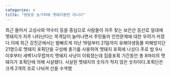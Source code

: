 ```yaml
---
categories: e
title: "영랑로 농가피해 멧돼지뿐만 아니다"
---
```

최근 들어서 고성사와 약수터 등을 중심으로 사람들이 자주 찾는 보은산 등산로 일대에 멧돼지가 자주 나타난다는 목격담이 늘어나면서 주민들의 안전문제에 대한 우려가 커졌다.이에 최근 강진군에서는 발빠르게 지난 19일부터 21일까지 유해야생동물 피해방지단 21명으로 멧돼지 포획단을 구성해 총기를 사용하여 멧돼지 포획에 나섰다.주로 밤 9시이후부터 새벽1시무렵까지 멧돼지 사냥이 이뤄졌는데 집중포획 기간동안 총 8마리의 멧돼지가 포획단에 의해 사살됐다. 사살된 멧돼지의 숫자가 적지 않은 숫자이다.포획단은 크게 2개의 조로 나눠져 산을 수색했